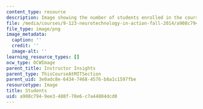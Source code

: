 ```yaml
---
content_type: resource
description: Image showing the number of students enrolled in the course.
file: /media/courses/9-123-neurotechnology-in-action-fall-2014/a908c7949ee3488f70e6c7a44804dcd0_9-123_stat-students.png
file_type: image/png
image_metadata:
  caption: ''
  credit: ''
  image-alt: ''
learning_resource_types: []
ocw_type: OCWImage
parent_title: Instructor Insights
parent_type: ThisCourseAtMITSection
parent_uid: 3e0adc8e-6434-7468-4576-b8a1c1597fbe
resourcetype: Image
title: Students
uid: a908c794-9ee3-488f-70e6-c7a44804dcd0
---
```

